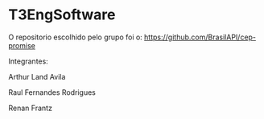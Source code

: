# T3EngSoftware
O repositorio escolhido pelo grupo foi o: https://github.com/BrasilAPI/cep-promise

Integrantes:

Arthur Land Avila

Raul Fernandes Rodrigues

Renan Frantz



